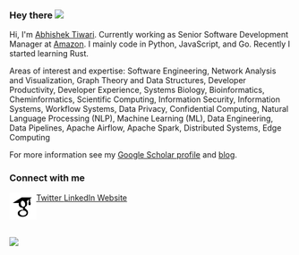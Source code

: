 ### Hey there <img src="https://media.giphy.com/media/hvRJCLFzcasrR4ia7z/giphy.gif" width="25px">

Hi, I'm [Abhishek Tiwari](https://www.abhishek-tiwari.com/). Currently working as Senior Software Development Manager at [Amazon](https://www.aboutamazon.com/). I mainly code in Python, JavaScript, and Go. Recently I started learning Rust.

Areas of interest and expertise: Software Engineering, Network Analysis and Visualization, Graph Theory and Data Structures, Developer Productivity, Developer Experience, Systems Biology, Bioinformatics, Cheminformatics, Scientific Computing, Information Security, Information Systems, Workflow Systems, Data Privacy, Confidential Computing, Natural Language Processing (NLP), Machine Learning (ML), Data Engineering, Data Pipelines, Apache Airflow, Apache Spark, Distributed Systems, Edge Computing

For more information see my [Google Scholar profile](https://scholar.google.com/citations?user=Mb7eYKYAAAAJ&hl=en) and [blog](https://www.abhishek-tiwari.com/).

### Connect with me

<a href="https://twitter.com/abhishektiwari">
  Twitter
</a>
<a href="https://www.linkedin.com/in/iamabhishektiwari/">
  LinkedIn
</a>
<a href="https://www.abhishek-tiwari.com/">
  Website
</a>

<a href="https://scholar.google.com/citations?user=Mb7eYKYAAAAJ&hl=en">
  <img align="left" alt="Google Scholor" width="48px" src="icons8-google-scholar-48.png" />
</a>

<br><br>

![](https://visitor-badge.glitch.me/badge?page_id=abhishektiwari.abhishektiwari)
